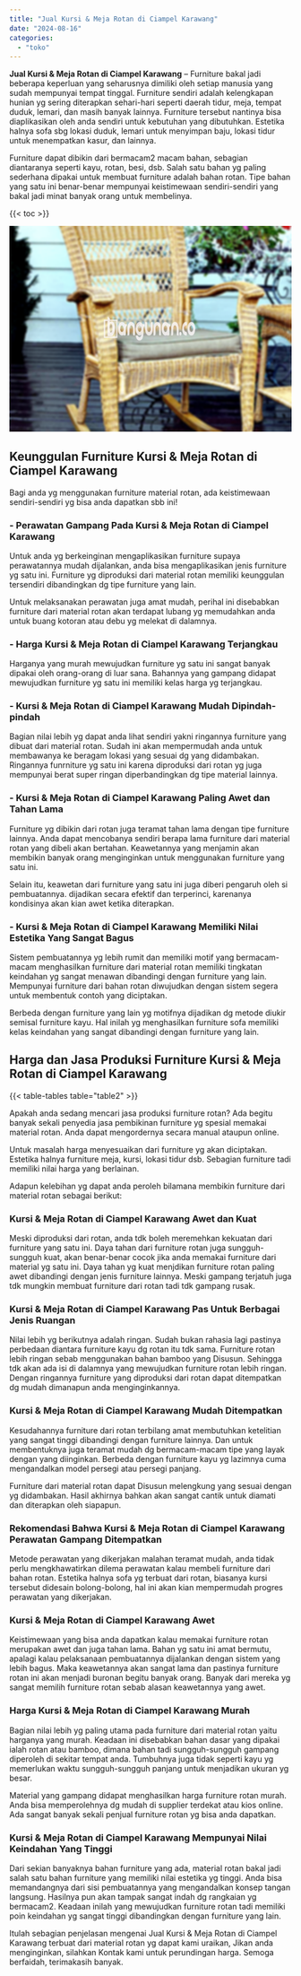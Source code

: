 ```yaml
---
title: "Jual Kursi & Meja Rotan di Ciampel Karawang"
date: "2024-08-16"
categories: 
  - "toko"
---
```


**Jual Kursi & Meja Rotan di Ciampel Karawang** – Furniture bakal jadi beberapa keperluan yang seharusnya dimiliki oleh setiap manusia yang sudah mempunyai tempat tinggal. Furniture sendiri adalah kelengkapan hunian yg sering diterapkan sehari-hari seperti daerah tidur, meja, tempat duduk, lemari, dan masih banyak lainnya. Furniture tersebut nantinya bisa diaplikasikan oleh anda sendiri untuk kebutuhan yang dibutuhkan. Estetika halnya sofa sbg lokasi duduk, lemari untuk menyimpan baju, lokasi tidur untuk menempatkan kasur, dan lainnya.

Furniture dapat dibikin dari bermacam2 macam bahan, sebagian diantaranya seperti kayu, rotan, besi, dsb. Salah satu bahan yg paling sederhana dipakai untuk membuat furniture adalah bahan rotan. Tipe bahan yang satu ini benar-benar mempunyai keistimewaan sendiri-sendiri yang bakal jadi minat banyak orang untuk membelinya.

{{< toc >}}

![Jual Kursi & Meja Rotan di Ciampel Karawang](/images/kursi-meja-rotan-murah20.png)

## Keunggulan Furniture Kursi & Meja Rotan di Ciampel Karawang

Bagi anda yg menggunakan furniture material rotan, ada keistimewaan sendiri-sendiri yg bisa anda dapatkan sbb ini!

### \- Perawatan Gampang Pada Kursi & Meja Rotan di Ciampel Karawang

Untuk anda yg berkeinginan mengaplikasikan furniture supaya perawatannya mudah dijalankan, anda bisa mengaplikasikan jenis furniture yg satu ini. Furniture yg diproduksi dari material rotan memiliki keunggulan tersendiri dibandingkan dg tipe furniture yang lain.

Untuk melaksanakan perawatan juga amat mudah, perihal ini disebabkan furniture dari material rotan akan terdapat lubang yg memudahkan anda untuk buang kotoran atau debu yg melekat di dalamnya.

### \- Harga Kursi & Meja Rotan di Ciampel Karawang Terjangkau

Harganya yang murah mewujudkan furniture yg satu ini sangat banyak dipakai oleh orang-orang di luar sana. Bahannya yang gampang didapat mewujudkan furniture yg satu ini memiliki kelas harga yg terjangkau.

### \- Kursi & Meja Rotan di Ciampel Karawang Mudah Dipindah-pindah

Bagian nilai lebih yg dapat anda lihat sendiri yakni ringannya furniture yang dibuat dari material rotan. Sudah ini akan mempermudah anda untuk membawanya ke beragam lokasi yang sesuai dg yang didambakan. Ringannya funrniture yg satu ini karena diproduksi dari rotan yg juga mempunyai berat super ringan diperbandingkan dg tipe material lainnya.

### \- Kursi & Meja Rotan di Ciampel Karawang Paling Awet dan Tahan Lama

Furniture yg dibikin dari rotan juga teramat tahan lama dengan tipe furniture lainnya. Anda dapat mencobanya sendiri berapa lama furniture dari material rotan yang dibeli akan bertahan. Keawetannya yang menjamin akan membikin banyak orang menginginkan untuk menggunakan furniture yang satu ini.

Selain itu, keawetan dari furniture yang satu ini juga diberi pengaruh oleh si pembuatannya. dijadikan secara efektif dan terperinci, karenanya kondisinya akan kian awet ketika diterapkan.

### \- Kursi & Meja Rotan di Ciampel Karawang Memiliki Nilai Estetika Yang Sangat Bagus

Sistem pembuatannya yg lebih rumit dan memiliki motif yang bermacam-macam menghasilkan furniture dari material rotan memiliki tingkatan keindahan yg sangat menawan dibandingi dengan furniture yang lain. Mempunyai furniture dari bahan rotan diwujudkan dengan sistem segera untuk membentuk contoh yang diciptakan.

Berbeda dengan furniture yang lain yg motifnya dijadikan dg metode diukir semisal furniture kayu. Hal inilah yg menghasilkan furniture sofa memiliki kelas keindahan yang sangat dibandingi dengan furniture yang lain.

## Harga dan Jasa Produksi Furniture Kursi & Meja Rotan di Ciampel Karawang

{{< table-tables table="table2" >}}

Apakah anda sedang mencari jasa produksi furniture rotan? Ada begitu banyak sekali penyedia jasa pembikinan furniture yg spesial memakai material rotan. Anda dapat mengordernya secara manual ataupun online.

Untuk masalah harga menyesuaikan dari furniture yg akan diciptakan. Estetika halnya furniture meja, kursi, lokasi tidur dsb. Sebagian furniture tadi memiliki nilai harga yang berlainan.

Adapun kelebihan yg dapat anda peroleh bilamana membikin furniture dari material rotan sebagai berikut:

### Kursi & Meja Rotan di Ciampel Karawang Awet dan Kuat

Meski diproduksi dari rotan, anda tdk boleh meremehkan kekuatan dari furniture yang satu ini. Daya tahan dari furniture rotan juga sungguh-sungguh kuat, akan benar-benar cocok jika anda memakai furniture dari material yg satu ini. Daya tahan yg kuat menjdikan furniture rotan paling awet dibandingi dengan jenis furniture lainnya. Meski gampang terjatuh juga tdk mungkin membuat furniture dari rotan tadi tdk gampang rusak.

### Kursi & Meja Rotan di Ciampel Karawang Pas Untuk Berbagai Jenis Ruangan

Nilai lebih yg berikutnya adalah ringan. Sudah bukan rahasia lagi pastinya perbedaan diantara furniture kayu dg rotan itu tdk sama. Furniture rotan lebih ringan sebab menggunakan bahan bamboo yang Disusun. Sehingga tdk akan ada isi di dalamnya yang mewujudkan furniture rotan lebih ringan. Dengan ringannya furniture yang diproduksi dari rotan dapat ditempatkan dg mudah dimanapun anda menginginkannya.

### Kursi & Meja Rotan di Ciampel Karawang Mudah Ditempatkan

Kesudahannya furniture dari rotan terbilang amat membutuhkan ketelitian yang sangat tinggi dibandingi dengan furniture lainnya. Dan untuk membentuknya juga teramat mudah dg bermacam-macam tipe yang layak dengan yang diinginkan. Berbeda dengan furniture kayu yg lazimnya cuma mengandalkan model persegi atau persegi panjang.

Furniture dari material rotan dapat Disusun melengkung yang sesuai dengan yg didambakan. Hasil akhirnya bahkan akan sangat cantik untuk diamati dan diterapkan oleh siapapun.

### Rekomendasi Bahwa Kursi & Meja Rotan di Ciampel Karawang Perawatan Gampang Ditempatkan

Metode perawatan yang dikerjakan malahan teramat mudah, anda tidak perlu mengkhawatirkan dilema perawatan kalau membeli furniture dari bahan rotan. Estetika halnya sofa yg terbuat dari rotan, biasanya kursi tersebut didesain bolong-bolong, hal ini akan kian mempermudah progres perawatan yang dikerjakan.

### Kursi & Meja Rotan di Ciampel Karawang Awet

Keistimewaan yang bisa anda dapatkan kalau memakai furniture rotan merupakan awet dan juga tahan lama. Bahan yg satu ini amat bermutu, apalagi kalau pelaksanaan pembuatannya dijalankan dengan sistem yang lebih bagus. Maka keawetannya akan sangat lama dan pastinya furniture rotan ini akan menjadi buronan begitu banyak orang. Banyak dari mereka yg sangat memilih furniture rotan sebab alasan keawetannya yang awet.

### Harga Kursi & Meja Rotan di Ciampel Karawang Murah

Bagian nilai lebih yg paling utama pada furniture dari material rotan yaitu harganya yang murah. Keadaan ini disebabkan bahan dasar yang dipakai ialah rotan atau bamboo, dimana bahan tadi sungguh-sungguh gampang diperoleh di sekitar tempat anda. Tumbuhnya juga tidak seperti kayu yg memerlukan waktu sungguh-sungguh panjang untuk menjadikan ukuran yg besar.

Material yang gampang didapat menghasilkan harga furniture rotan murah. Anda bisa memperolehnya dg mudah di supplier terdekat atau kios online. Ada sangat banyak sekali penjual furniture rotan yg bisa anda dapatkan.

### Kursi & Meja Rotan di Ciampel Karawang Mempunyai Nilai Keindahan Yang Tinggi

Dari sekian banyaknya bahan furniture yang ada, material rotan bakal jadi salah satu bahan furniture yang memiliki nilai estetika yg tinggi. Anda bisa memandangnya dari sisi pembuatannya yang mengandalkan konsep tangan langsung. Hasilnya pun akan tampak sangat indah dg rangkaian yg bermacam2. Keadaan inilah yang mewujudkan furniture rotan tadi memiliki poin keindahan yg sangat tinggi dibandingkan dengan furniture yang lain.

Itulah sebagian penjelasan mengenai Jual Kursi & Meja Rotan di Ciampel Karawang terbuat dari material rotan yg dapat kami uraikan, Jikan anda menginginkan, silahkan Kontak kami untuk perundingan harga. Semoga berfaidah, terimakasih banyak.
